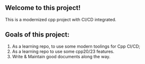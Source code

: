 ## Welcome to this project!

This is a modernized cpp project with CI/CD integrated.


## Goals of this project:
1. As a learning repo, to use some modern toolings for Cpp CI/CD;
2. As a learning repo to use some cpp20/23 features.
3. Write & Maintain good documents along the way.
